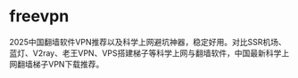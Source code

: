 # freevpn
2025中国翻墙软件VPN推荐以及科学上网避坑神器，稳定好用。对比SSR机场、蓝灯、V2ray、老王VPN、VPS搭建梯子等科学上网与翻墙软件，中国最新科学上网翻墙梯子VPN下载推荐。
